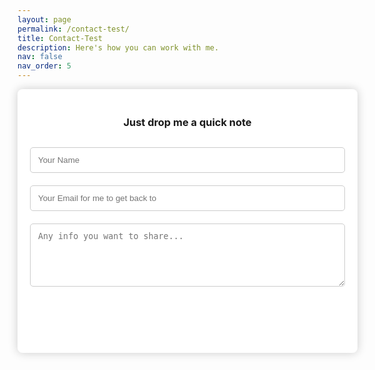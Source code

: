 ```yaml
---
layout: page
permalink: /contact-test/
title: Contact-Test
description: Here's how you can work with me.
nav: false
nav_order: 5
---
```

<!-- <iframe src="https://docs.google.com/forms/d/e/1FAIpQLSdw_pvTXWeLi-0jVwf1i8bz2wZdZmFr3T6EYyKD4OcKkH61tg/viewform?embedded=true" width="640" height="810" frameborder="0" marginheight="0" marginwidth="0">Loading…</iframe>   -->

<div class="form-container">
  <h3>Just drop me a quick note</h3>
  <form id="contact-form" onsubmit="submitForm(event)">
    <input type="text" id="name" name="name" placeholder="Your Name" required>
    <input type="email" id="email" name="email" placeholder="Your Email for me to get back to" required>
    <textarea id="message" name="message" rows="5" placeholder="Any info you want to share..." required></textarea>
    <input type="submit" value="Send">
  </form>
  <p id="form-status"></p>
</div>

<script>
  const form = document.getElementById('contact-form');
  const formStatus = document.getElementById('form-status');

  form.addEventListener('submit', function(e) {
    e.preventDefault();

    const data = {
      name: form.name.value,
      email: form.email.value,
      message: form.message.value
    };

    fetch('https://script.google.com/macros/s/AKfycbzgIJiQuvIbqJW2K5iZStkRUgJA64_dKiGSCaXqE2mCPPrSspA2-May6LVI5jNzoSKq/exec', {
      method: 'POST',
      headers: {
        'Content-Type': 'application/json',
      },
      body: JSON.stringify(data),
    })
    .then(response => response.json())
    .then(response => {
      formStatus.textContent = 'Message sent successfully!';
      form.reset();
    })
    .catch(error => {
      formStatus.textContent = 'An error occurred. Please try again.';
    });
  });
</script>

<style>
  .form-container {
    background-color: white;
    padding: 20px;
    border-radius: 8px;
    box-shadow: 0 0 15px rgba(0, 0, 0, 0.2);
    width: 100%;
    max-width: 600px;
    margin: 0 auto;
  }

  input, textarea {
    width: 100%;
    padding: 12px;
    margin: 10px 0;
    border: 1px solid #ccc;
    border-radius: 5px;
    box-sizing: border-box;
  }

  input[type="submit"] {
    background-color: var(--global-theme-color);
    color: white;
    border: none;
    cursor: pointer;
    font-size: 16px;
  }

  input[type="submit"]:hover {
    background-color: #218838;
  }

  h3 {
    text-align: center;
    margin-bottom: 20px;
  }

  #form-status {
    text-align: center;
    color: #28a745;
  }
</style>